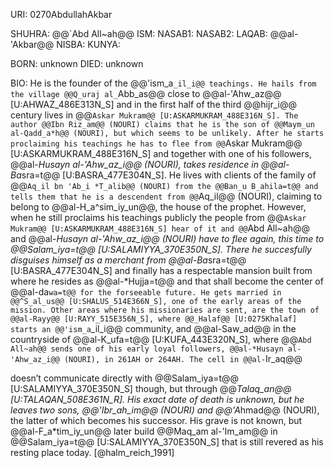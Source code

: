 URI: 0270AbdullahAkbar

SHUHRA: @@`Abd All~ah@@
ISM:
NASAB1:
NASAB2:
LAQAB: @@al-'Akbar@@
NISBA:
KUNYA:

BORN: unknown
DIED: unknown

BIO: He is the founder of the @@'ism_a`_il_i@@ teachings. He hails from the village @@Q_uraj al_`Abb_as@@ close to @@al-'Ahw_az@@ [U:AHWAZ_486E313N_S] and in the first half of the third @@hijr_i@@ century lives in @@`Askar Mukram@@ [U:ASKARMUKRAM_488E316N_S]. The author @@Ibn Riz_am@@ (NOURI) claims that he is the son of @@Maym_un al-Qadd_a*h@@ (NOURI), but which seems to be unlikely. After he starts proclaiming his teachings he has to flee from @@`Askar Mukram@@ [U:ASKARMUKRAM_488E316N_S] and together with one of his followers, @@al-*Husayn al-'Ahw_az_i@@ (NOURI), takes residence in @@al-Ba*sra=t@@ [U:BASRA_477E304N_S]. He lives with clients of the family of @@`Aq_il bn 'Ab_i *T_alib@@ (NOURI) from the @@Ban_u B_ahila=t@@ and tells them that he is a descendent from @@`Aq_il@@ (NOURI), claiming to belong to @@al-H_a^sim_iy_un@@, the house of the prophet. However, when he still proclaims his teachings publicly the people from @@`Askar Mukram@@ [U:ASKARMUKRAM_488E316N_S] hear of it and @@`Abd All~ah@@ and @@al-*Husayn al-'Ahw_az_i@@ (NOURI) have to flee again, this time to @@Salam_iya=t@@ [U:SALAMIYYA_370E350N_S]. There he succesfully disguises himself as a merchant from @@al-Ba*sra=t@@ [U:BASRA_477E304N_S] and finally has a respectable mansion built from where he resides as @@al-*Hujja=t@@ and that shall become the center of @@al-da`wa=t@@ for the forseeable future. He gets married in @@^S_al_us@@ [U:SHALUS_514E366N_S], one of the early areas of the mission. Other areas where his missionaries are sent, are the town of @@al-Rayy@@ [U:RAYY_515E356N_S], where @@_Halaf@@ [U:0275Khalaf] starts an @@'ism_a`_il_i@@ community, and @@al-Saw_ad@@ in the countryside of @@al-K_ufa=t@@ [U:KUFA_443E320N_S], where @@`Abd All~ah@@ sends one of his early loyal followers, @@al-*Husayn al-'Ahw_az_i@@ (NOURI), in 261AH or 264AH. The cell in @@al-`Ir_aq@@

 doesn’t communicate directly with @@Salam_iya=t@@ [U:SALAMIYYA_370E350N_S] though, but through @@*Talaq_an@@ [U:TALAQAN_508E361N_R]. His exact date of death is unknown, but he leaves two sons, @@'Ibr_ah_im@@ (NOURI) and @@'A*hmad@@ (NOURI), the latter of which becomes his successor. His grave is not known, but @@al-F_a*tim_iy_un@@ later build @@Maq_am al-'Im_am@@ in @@Salam_iya=t@@ [U:SALAMIYYA_370E350N_S] that is still revered as his resting place today. [@halm_reich_1991]

